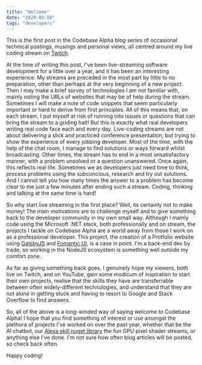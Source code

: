 ```yaml
---
title: "Welcome"
date: "2020-03-08"
tags: "developers"
---
```

This is the first post in the Codebase Alpha blog series of occasional technical postings, musings and personal views, all centred around my live coding stream on [Twitch](https://twitch.tv/codebasealpha).

At the time of writing this post, I've been live-streaming software development for a little over a year, and it has been an interesting experience. My streams are preceded in the most part by little to no preparation, other than perhaps at the very beginning of a new project. Then I may make a brief survey of technologies I am not familiar with, mainly noting the URLs of websites that may be of help during the stream. Sometimes I will make a note of code snippets that seem particularly important or hard to derive from first principles. All of this means that, on each stream, I put myself at risk of running into issues or questions that can bring the stream to a griding halt! But this is exactly what real developers writing real code face each and every day. Live-coding streams are not about delivering a slick and practiced conference presentation, but trying to show the experience of every jobbing developer. Most of the time, with the help of the chat room, I manage to find solutions or ways forward whilst broadcasting. Other times, the stream has to end in a most unsatisfactory manner, with a problem unsolved or a question unanswered. Once again, this reflects real life. Sometimes we as developers just need time to think, process problems using the subconcious, research and try out solutions. And I cannot tell you how many times the answer to a problem has become clear to me just a few minutes after ending such a stream. Coding, thinking and talking at the same time is hard!

So why start live streaming in the first place? Well, its certainly not to make money! The main motivations are to challenge myself and to give something back to the developer community in my own small way. Although I mainly code using the Microsoft .NET stack, both professionally and on stream, the projects I tackle on Codebase Alpha are a world away from those I work on as a professional developer. This project, the creation of a Protfolio website using [GatsbyJS](https://www.gatsbyjs.org) and [Fomantic UI](https://fomantic-ui.com/), is a case in point. I'm a back-end dev by trade, so working in the NodeJS ecosystem is something well outside my comfort zone.

As far as giving something back goes, I genuinely hope my viewers, both live on Twitch, and on YouTube, gain some modicum of inspiration to start their own projects, realise that the skills they have are transferrable between often widely-different technologies, and understand that they are not alone in getting stuck and having to resort to Google and Stack Overflow to find answers.

So, all of the above is a long-winded way of saying welcome to Codebase Alpha! I hope that you find something of interest or use amongst the plethora of projects I've worked on over the past year, whether that be the AI chatbot, our [Alexa skill nuget library](https://www.nuget.org/packages/Essenbee.Alexa.Lib/) the fun GPU pixel shader streams, or anything else I've done. I'm not sure how often blog articles will be posted, so check back often.

Happy coding!